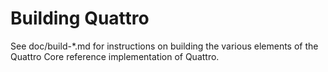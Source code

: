 Building Quattro
================

See doc/build-*.md for instructions on building the various
elements of the Quattro Core reference implementation of Quattro.
